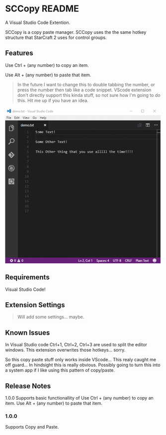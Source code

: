 # SCCopy README
A Visual Studio Code Extention.

SCCopy is a copy paste manager. SCCopy uses the the same hotkey structure that StarCraft 2 uses for control groups.

## Features

Use Ctrl + (any number) to copy an item.

Use Alt + (any number) to paste that item.

>In the future I want to change this to double tabbing the number, or press the number then tab like a code snippet. VScode extension don't directly support this kinda stuff, so not sure how I'm going to do this. Hit me up if you have an idea.  

![Use Extension](demo.gif)

## Requirements

Visual Studio Code!

## Extension Settings

>Will add some settings... maybe.

## Known Issues

In Visual Studio code Ctrl+1, Ctrl+2, Ctrl+3 are used to split the editor windows. This extension overwrites those hotkeys... sorry. 

So this copy paste stuff only works inside VScode... This realy caught me off guard... In hindsight this is really obvious. Possibly going to turn this into a system app if I like using this pattern of copy/paste. 

## Release Notes

1.0.0 Supports basic functionallity of 
Use Ctrl + (any number) to copy an item.
Use Alt + (any number) to paste that item.


### 1.0.0

Supports Copy and Paste.
